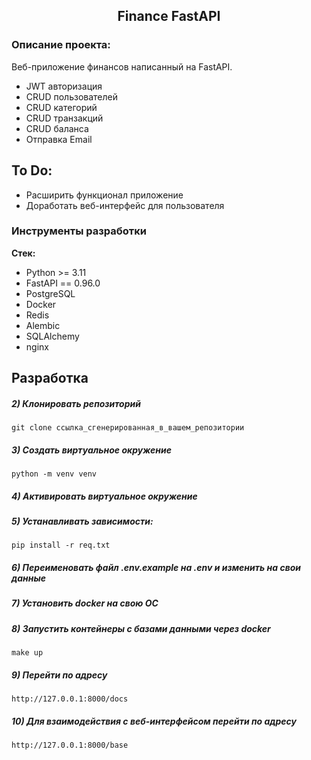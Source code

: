 <h2 align="center">Finance FastAPI</h2>


### Описание проекта:
Веб-приложение финансов написанный на FastAPI.
- JWT авторизация
- CRUD пользователей
- CRUD категорий
- CRUD транзакций
- CRUD баланса
- Отправка Email

## To Do:
- Расширить функционал приложение
- Доработать веб-интерфейс для пользователя

### Инструменты разработки

**Стек:**
- Python >= 3.11
- FastAPI == 0.96.0
- PostgreSQL
- Docker
- Redis
- Alembic
- SQLAlchemy
- nginx

## Разработка

##### 2) Клонировать репозиторий

    git clone ссылка_сгенерированная_в_вашем_репозитории

##### 3) Создать виртуальное окружение

    python -m venv venv

##### 4) Активировать виртуальное окружение


##### 5) Устанавливать зависимости:

    pip install -r req.txt

##### 6) Переименовать файл .env.example на .env и изменить на свои данные

##### 7) Установить docker на свою ОС

##### 8) Запустить контейнеры с базами данными через docker

    make up

##### 9) Перейти по адресу

    http://127.0.0.1:8000/docs


##### 10) Для взаимодействия с веб-интерфейсом перейти по адресу

    http://127.0.0.1:8000/base



